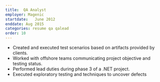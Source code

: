 ```yaml
---
title:  QA Analyst
employer: Magenic
startdate:   June 2012 
enddate: Aug 2015
categories: resume qa qalead
order: 10
---
```


  - Created and executed test scenarios based on artifacts provided by clients.
  - Worked with offshore teams communicating project objective and testing status.
  - Performed lead duties during phase 3 of a .NET project.
  - Executed exploratory testing and techniques to uncover defects
